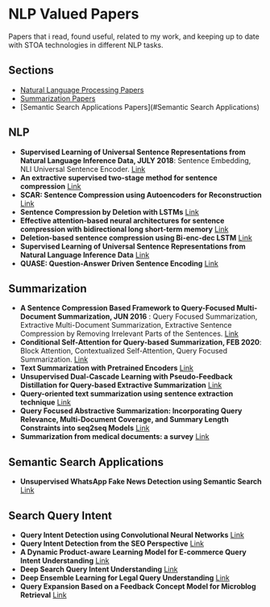 # NLP Valued Papers
Papers that i read, found useful, related to my work, and keeping up to date with STOA technologies in different NLP tasks.

## Sections
- [Natural Language Processing Papers](#NLP)
- [Summarization Papers](#Summarization)
- [Semantic Search Applications Papers](#Semantic Search Applications)

## NLP
- **Supervised Learning of Universal Sentence Representations from Natural Language Inference Data, JULY 2018**: Sentence Embedding, NLI Universal Sentence Encoder. [Link](https://arxiv.org/pdf/1705.02364.pdf)
- **An extractive supervised two-stage method for sentence compression** [Link](https://www.aclweb.org/anthology/N10-1131.pdf)
- **SCAR: Sentence Compression using Autoencoders for Reconstruction** [Link](https://www.aclweb.org/anthology/2020.acl-srw.13/)
- **Sentence Compression by Deletion with LSTMs** [Link](https://www.aclweb.org/anthology/D15-1042.pdf)
- **Effective attention-based neural architectures for sentence compression with bidirectional long short-term memory** [Link](https://dl.acm.org/doi/abs/10.1145/3011077.3011111)
- **Deletion-based sentence compression using Bi-enc-dec LSTM** [Link](https://www.researchgate.net/publication/319186302_Deletion-based_sentence_compression_using_Bi-enc-dec_LSTM)
- **Supervised Learning of Universal Sentence Representations from Natural Language Inference Data** [Link](https://arxiv.org/pdf/1705.02364.pdf)
- **QUASE: Question-Answer Driven Sentence Encoding** [Link](https://hornhehhf.github.io/hangfenghe/papers/ACL_QuASE_final.pdf)

## Summarization
- **A Sentence Compression Based Framework to Query-Focused Multi-Document Summarization, JUN 2016** : Query Focused Summarization, Extractive Multi-Document Summarization, Extractive Sentence Compression by Removing Irrelevant Parts of the Sentences. [Link](https://arxiv.org/abs/1606.07548)
- **Conditional Self-Attention for Query-based Summarization, FEB 2020**: Block Attention, Contextualized Self-Attention, Query Focused Summarization. [Link](https://arxiv.org/abs/2002.07338)
- **Text Summarization with Pretrained Encoders** [Link](https://www.aclweb.org/anthology/D19-1387.pdf)
- **Unsupervised Dual-Cascade Learning with Pseudo-Feedback Distillation for Query-based Extractive Summarization** [Link](https://arxiv.org/pdf/1811.00436.pdf)
- **Query-oriented text summarization using sentence extraction technique** [Link](https://ieeexplore.ieee.org/abstract/document/8387248)
- **Query Focused Abstractive Summarization: Incorporating Query Relevance, Multi-Document Coverage, and Summary Length Constraints into seq2seq Models** [Link](https://arxiv.org/abs/1801.07704)
- **Summarization from medical documents: a survey** [Link](https://arxiv.org/pdf/cs/0504061.pdf)

## Semantic Search Applications
- **Unsupervised WhatsApp Fake News Detection using Semantic Search** [Link](https://ieeexplore.ieee.org/abstract/document/9120902)

## Search Query Intent
- **Query Intent Detection using Convolutional Neural Networks** [Link](http://people.cs.pitt.edu/~hashemi/papers/QRUMS2016_HBHashemi.pdf)
- **Query Intent Detection from the SEO Perspective** [Link](https://link.springer.com/chapter/10.1007/978-3-030-54623-6_5)
- **A Dynamic Product-aware Learning Model for E-commerce Query Intent Understanding** [Link](https://dl.acm.org/doi/abs/10.1145/3357384.3358055)
- **Deep Search Query Intent Understanding** [Link](https://arxiv.org/pdf/2008.06759.pdf)
- **Deep Ensemble Learning for Legal Query Understanding** [Link](http://ceur-ws.org/Vol-2482/paper30.pdf)
- **Query Expansion Based on a Feedback Concept Model for Microblog Retrieval** [Link](http://papers.www2017.com.au.s3.amazonaws.com/proceedings/p559.pdf)


